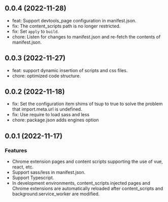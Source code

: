 ## 0.0.4 (2022-11-28)
+ feat: Support devtools_page configuration in manifest.json. 
+ fix: The content_scripts path is no longer restricted.
+ fix: Set `apply` to `build`.
+ chore: Listen for changes to manifest.json and re-fetch the contents of manifest.json.

## 0.0.3 (2022-11-27)

+ feat: support dynamic insertion of scripts and css files.
+ chore: optimized code structure.

## 0.0.2 (2022-11-18)

+ fix: Set the configuration item shims of tsup to true to solve the problem that import.meta.url is undefined.
+ fix: Use require to load sass and less
+ chore: package.json adds engines option

## 0.0.1 (2022-11-17)
### Features

+ Chrome extension pages and content scripts supporting the use of vue, react, etc.
+ Support sass/less in manifest.json.
+ Support Typescript.
+ In development environments, content_scripts injected pages and Chrome extensions are automatically reloaded after content_scripts and background.service_worker are modified.

